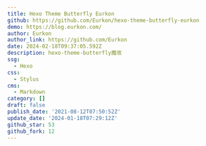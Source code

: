 ```yaml
---
title: Hexo Theme Butterfly Eurkon
github: https://github.com/Eurkon/hexo-theme-butterfly-eurkon
demo: https://blog.eurkon.com/
author: Eurkon
author_link: https://github.com/Eurkon
date: 2024-02-18T09:37:05.592Z
description: hexo-theme-butterfly魔改
ssg:
  - Hexo
css:
  - Stylus
cms:
  - Markdown
category: []
draft: false
publish_date: '2021-08-12T07:50:52Z'
update_date: '2024-01-18T07:29:12Z'
github_star: 53
github_fork: 12
---
```

